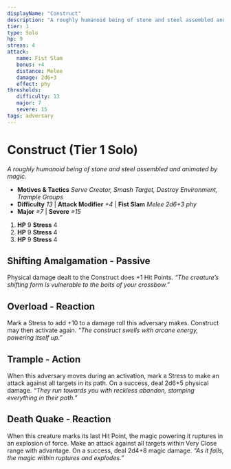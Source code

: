 ```yaml
---
displayName: "Construct"
description: "A roughly humanoid being of stone and steel assembled and animated by magic."
tier: 1
type: Solo
hp: 9
stress: 4
attack:
   name: Fist Slam
   bonus: +4
   distance: Melee
   damage: 2d6+3
   effect: phy
thresholds:
   difficulty: 13
   major: 7
   severe: 15
tags: adversary
---
```

# Construct (Tier 1 Solo)
_A roughly humanoid being of stone and steel assembled and animated by magic._

- **Motives & Tactics** _Serve Creator, Smash Target, Destroy Environment, Trample Groups_
- **Difficulty** _13_ | **Attack Modifier** _+4_ | **Fist Slam** _Melee 2d6+3 phy_
- **Major** _≥7_ | **Severe** _≥15_

1. **HP** 9
   **Stress** 4
2. **HP** 9
   **Stress** 4
3. **HP** 9
   **Stress** 4

## Shifting Amalgamation - Passive
Physical damage dealt to the Construct does +1 Hit Points. _“The creature’s shifting form is vulnerable to the bolts of your crossbow.”_

## Overload - Reaction
Mark a Stress to add +10 to a damage roll this adversary makes. Construct may then activate again. _“The construct swells with arcane energy, powering itself up.”_

## Trample - Action
When this adversary moves during an activation, mark a Stress to make an attack against all targets in its path. On a success, deal 2d6+5 physical damage. _“They run towards you with reckless abandon, stomping everything in their path.”_

## Death Quake - Reaction
When this creature marks its last Hit Point, the magic powering it ruptures in an explosion of force. Make an attack against all targets within Very Close range with advantage. On a success, deal 2d4+8 magic damage. _“As it falls, the magic within ruptures and explodes.”_
